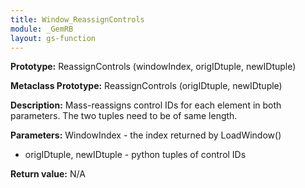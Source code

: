 ```yaml
---
title: Window_ReassignControls
module: _GemRB
layout: gs-function
---
```


**Prototype:** ReassignControls (windowIndex, origIDtuple, newIDtuple)

**Metaclass Prototype:** ReassignControls (origIDtuple, newIDtuple)

**Description:** Mass-reassigns control IDs for each element in both 
parameters. The two tuples need to be of same length.

**Parameters:** WindowIndex - the index returned by LoadWindow()
  * origIDtuple, newIDtuple - python tuples of control IDs

**Return value:** N/A
